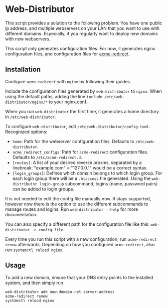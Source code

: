# Web-Distributor 

This script provides a solution to the following problem. You have one public
ip address, and multiple webservers on your LAN that you want to use with
different domains. Especially, if you regularly want to deploy new domains with
new webservers.

This script only generates configuration files. For now, it generates nginx
configuration files, and configuration files for
[acme-redirect](https://github.com/kpcyrd/acme-redirect). 

## Installation

Configure `acme-redirect` with `nginx` by following their guides.

Include the configuration files generated by `web-distributor` to `nginx`. When using the default
paths, adding the line `include /etc/web-distributor/nginx/*` to your nginx.conf.

When you run `web-distributor` the first time, it generates a home directory in `/etc/web-distributor`.

To configure `web-distributor`, edit `/etc/web-distributor/config.toml`. Recognized options:

- `home`: Path for the webserver configuration files. Defaults to `/etc/web-distributor`.
- `acme_redirect_configs`: Path for `acme-redirect` configuration files. Defaults to `/etc/acme-redirect.d`.
- `[routes]`: A list of your desired reverse proxies, separated by a linebreak. "example.com" = "127.0.0.1" would be a correct syntax.
- `[login_groups]`: Defines which domain belongs to which login group. For each login group there will be a `.htaccess` file generated.
  Using the `web-distributor login-group` subcommand, logins (name, password pairs) can be added to login groups.

It is not needed to edit the config file manually now. It stays supported,
however now there is the option to use the different subcommands to manage
routes and logins. Run `web-distributor --help` for more documentation.

You can also specify a different path for the configuration file like this:
`web-distributor -c config-file`.

Every time you run this script with a new configuration, run `acme-redirect
renew` afterwards. Depending on how you configured `acme-redirect`, also run
`systemctl reload nginx`.

## Usage

To add a new domain, ensure that your DNS entry points to the installed system,
and then simply run

```
web-distributor add new-domain.net server-address
acme-redirect renew
systemctl reload nginx
```



